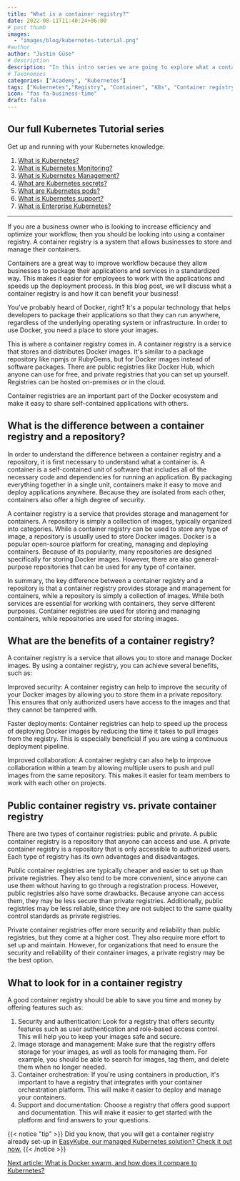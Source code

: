 ```yaml
---
title: "What is a container registry?"
date: 2022-08-11T11:40:24+06:00
# post thumb
images:
  - "images/blog/kubernetes-tutorial.png"
#author
author: "Justin Güse"
# description
description: "In this intro series we are going to explore what a container registry is, and why it is essential for Kubernetes."
# Taxonomies
categories: ["Academy", "Kubernetes"]
tags: ["Kubernetes","Registry", "Container", "K8s", "Container registry", "Tutorial"]
icon: "fas fa-business-time"
draft: false
---
```


## Our full Kubernetes Tutorial series

Get up and running with your Kubernetes knowledge:

1. [What is Kubernetes?](/blog/what-is-kubernetes/)
2. [What is Kubernetes Monitoring?](/blog/what-is-kubernetes-monitoring/)
3. [What is Kubernetes Management?](/blog/what-is-kubernetes-management/)
4. [What are Kubernetes secrets?](/blog/what-are-kubernetes-secrets/)
5. [What are Kubernetes pods?](/blog/what-are-kubernetes-pods/)
6. [What is Kubernetes support?](/blog/what-is-kubernetes-support/)
7. [What is Enterprise Kubernetes?](/blog/what-is-enterprise-kubernetes/)

---

If you are a business owner who is looking to increase efficiency and optimize your workflow, then you should be looking into using a container registry. A container registry is a system that allows businesses to store and manage their containers.

Containers are a great way to improve workflow because they allow businesses to package their applications and services in a standardized way. This makes it easier for employees to work with the applications and speeds up the deployment process. In this blog post, we will discuss what a container registry is and how it can benefit your business!

You've probably heard of Docker, right? It's a popular technology that helps developers to package their applications so that they can run anywhere, regardless of the underlying operating system or infrastructure. In order to use Docker, you need a place to store your images.

This is where a container registry comes in. A container registry is a service that stores and distributes Docker images. It's similar to a package repository like npmjs or RubyGems, but for Docker images instead of software packages. There are public registries like Docker Hub, which anyone can use for free, and private registries that you can set up yourself. Registries can be hosted on-premises or in the cloud.

Container registries are an important part of the Docker ecosystem and make it easy to share self-contained applications with others.

## What is the difference between a container registry and a repository?

In order to understand the difference between a container registry and a repository, it is first necessary to understand what a container is. A container is a self-contained unit of software that includes all of the necessary code and dependencies for running an application. By packaging everything together in a single unit, containers make it easy to move and deploy applications anywhere. Because they are isolated from each other, containers also offer a high degree of security.

A container registry is a service that provides storage and management for containers. A repository is simply a collection of images, typically organized into categories. While a container registry can be used to store any type of image, a repository is usually used to store Docker images. Docker is a popular open-source platform for creating, managing and deploying containers. Because of its popularity, many repositories are designed specifically for storing Docker images. However, there are also general-purpose repositories that can be used for any type of container.

In summary, the key difference between a container registry and a repository is that a container registry provides storage and management for containers, while a repository is simply a collection of images. While both services are essential for working with containers, they serve different purposes. Container registries are used for storing and managing containers, while repositories are used for storing images.

## What are the benefits of a container registry?

A container registry is a service that allows you to store and manage Docker images. By using a container registry, you can achieve several benefits, such as:

Improved security: A container registry can help to improve the security of your Docker images by allowing you to store them in a private repository. This ensures that only authorized users have access to the images and that they cannot be tampered with.

Faster deployments: Container registries can help to speed up the process of deploying Docker images by reducing the time it takes to pull images from the registry. This is especially beneficial if you are using a continuous deployment pipeline.

Improved collaboration: A container registry can also help to improve collaboration within a team by allowing multiple users to push and pull images from the same repository. This makes it easier for team members to work with each other on projects.


## Public container registry vs. private container registry

There are two types of container registries: public and private. A public container registry is a repository that anyone can access and use. A private container registry is a repository that is only accessible to authorized users. Each type of registry has its own advantages and disadvantages.

Public container registries are typically cheaper and easier to set up than private registries. They also tend to be more convenient, since anyone can use them without having to go through a registration process. However, public registries also have some drawbacks. Because anyone can access them, they may be less secure than private registries. Additionally, public registries may be less reliable, since they are not subject to the same quality control standards as private registries.

Private container registries offer more security and reliability than public registries, but they come at a higher cost. They also require more effort to set up and maintain. However, for organizations that need to ensure the security and reliability of their container images, a private registry may be the best option.

## What to look for in a container registry

A good container registry should be able to save you time and money by offering features such as:

1. Security and authentication: Look for a registry that offers security features such as user authentication and role-based access control. This will help you to keep your images safe and secure.
2. Image storage and management: Make sure that the registry offers storage for your images, as well as tools for managing them. For example, you should be able to search for images, tag them, and delete them when no longer needed.
3. Container orchestration: If you're using containers in production, it's important to have a registry that integrates with your container orchestration platform. This will make it easier to deploy and manage your containers.
4. Support and documentation: Choose a registry that offers good support and documentation. This will make it easier to get started with the platform and find answers to your questions.


{{< notice "tip" >}}
  Did you know, that you will get a container registry already set-up in [EasyKube, our managed Kubernetes solution? Check it out now.](/services/easykube)
{{< /notice >}}

[Next article: What is Docker swarm, and how does it compare to Kubernetes?](/blog/what-is-docker-swarm/)

